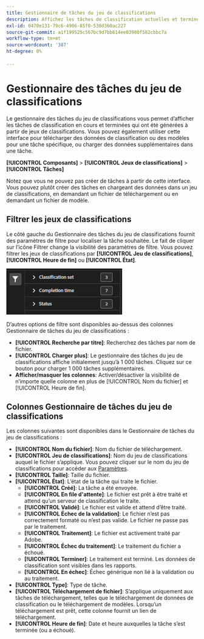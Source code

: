```yaml
---
title: Gestionnaire de tâches du jeu de classifications
description: Affichez les tâches de classification actuelles et terminées générées à partir des jeux de classifications.
exl-id: 0470e131-79c6-4906-85f0-530d360ac227
source-git-commit: a1f199525c567bc9d7bb614ee03980f582cbbc7a
workflow-type: tm+mt
source-wordcount: '387'
ht-degree: 0%

---
```


# Gestionnaire des tâches du jeu de classifications

Le gestionnaire des tâches du jeu de classifications vous permet d’afficher les tâches de classification en cours et terminées qui ont été générées à partir de jeux de classifications. Vous pouvez également utiliser cette interface pour télécharger des données de classification ou des modèles pour une tâche spécifique, ou charger des données supplémentaires dans une tâche.

**[!UICONTROL Composants]** > **[!UICONTROL Jeux de classifications]** > **[!UICONTROL Tâches]**

Notez que vous ne pouvez pas créer de tâches à partir de cette interface. Vous pouvez plutôt créer des tâches en chargeant des données dans un jeu de classifications, en demandant un fichier de téléchargement ou en demandant un fichier de modèle.

## Filtrer les jeux de classifications

Le côté gauche du Gestionnaire des tâches du jeu de classifications fournit des paramètres de filtre pour localiser la tâche souhaitée. Le fait de cliquer sur l’icône Filtrer change la visibilité des paramètres de filtre. Vous pouvez filtrer les jeux de classifications par **[!UICONTROL Jeu de classifications]**, **[!UICONTROL Heure de fin]** ou **[!UICONTROL État]**.

![Filtres de tâches du jeu de classifications](../assets/classification-set-job-filters.png)

D’autres options de filtre sont disponibles au-dessus des colonnes Gestionnaire de tâches du jeu de classifications :

* **[!UICONTROL Recherche par titre]**: Recherchez des tâches par nom de fichier.
* **[!UICONTROL Charger plus]**: Le gestionnaire des tâches du jeu de classifications affiche initialement jusqu’à 1 000 tâches. Cliquez sur ce bouton pour charger 1 000 tâches supplémentaires.
* **Afficher/masquer les colonnes**: Activer/désactiver la visibilité de n’importe quelle colonne en plus de [!UICONTROL Nom du fichier] et [!UICONTROL Heure de fin].

## Colonnes Gestionnaire de tâches du jeu de classifications

Les colonnes suivantes sont disponibles dans le Gestionnaire de tâches du jeu de classifications :

* **[!UICONTROL Nom du fichier]**: Nom du fichier de téléchargement.
* **[!UICONTROL Jeu de classifications]**: Nom du jeu de classifications auquel le fichier s’applique. Vous pouvez cliquer sur le nom du jeu de classifications pour accéder aux [Paramètres](settings.md).
* **[!UICONTROL Taille]**: Taille du fichier.
* **[!UICONTROL État]**: L’état de la tâche qui traite le fichier.
   * **[!UICONTROL Créé]**: La tâche a été envoyée.
   * **[!UICONTROL En file d&#39;attente]**: Le fichier est prêt à être traité et attend qu’un serveur de classification le traite.
   * **[!UICONTROL Validé]**: Le fichier est valide et attend d’être traité.
   * **[!UICONTROL Échec de la validation]**: Le fichier n’est pas correctement formaté ou n’est pas valide. Le fichier ne passe pas par le traitement.
   * **[!UICONTROL Traitement]**: Le fichier est activement traité par Adobe.
   * **[!UICONTROL Échec du traitement]**: Le traitement du fichier a échoué.
   * **[!UICONTROL Terminer]**: Le traitement est terminé. Les données de classification sont visibles dans les rapports.
   * **[!UICONTROL En échec]**: Échec générique non lié à la validation ou au traitement.
* **[!UICONTROL Type]**: Type de tâche.
* **[!UICONTROL Téléchargement de fichier]**: S’applique uniquement aux tâches de téléchargement, telles que le téléchargement de données de classification ou le téléchargement de modèles. Lorsqu’un téléchargement est prêt, cette colonne fournit un lien de téléchargement.
* **[!UICONTROL Heure de fin]**: Date et heure auxquelles la tâche s’est terminée (ou a échoué).
